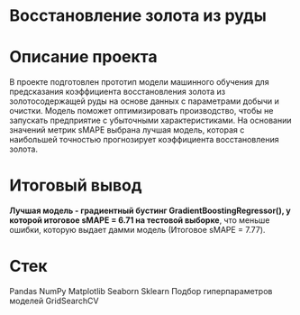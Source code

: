 # Восстановление золота из руды

# Описание проекта  

В проекте подготовлен прототип модели машинного обучения для предсказания коэффициента восстановления золота из золотосодержащей руды на основе данных с параметрами добычи и очистки. Модель поможет оптимизировать производство, чтобы не запускать предприятие с убыточными характеристиками.
На основании значений метрик sMAPE выбрана лучшая модель, которая с наибольшей точностью прогнозирует коэффициента восстановления золота. 

# Итоговый вывод
**Лучшая модель -  градиентный бустинг GradientBoostingRegressor(), у которой итоговое sMAPE =  6.71 на тестовой выборке**, что меньше ошибки, которую выдает дамми модель (Итоговое sMAPE = 7.77).

# Cтек

Pandas
NumPy
Matplotlib
Seaborn
Sklearn
Подбор гиперпараметров моделей GridSearchCV

```python

```
